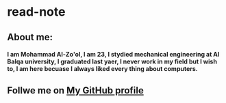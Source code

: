 # read-note
## About me:
#### I am Mohammad Al-Zo'ol, I am 23, I stydied mechanical engineering at Al Balqa university, I graduated last yaer, I never work in my field but I wish to, I am here becuase I always liked every thing about computers. 

## Follwe me on [My GitHub profile]( https://github.com/mzool)
